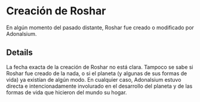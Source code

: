 # Creación de Roshar
En algún momento del pasado distante, Roshar fue creado o modificado por Adonalsium.

## Details
La fecha exacta de la creación de Roshar no está clara. Tampoco se sabe si Roshar fue creado de la nada, o si el planeta (y algunas de sus formas de vida) ya existían de algún modo. En cualquier caso, Adonalsium estuvo directa e intencionadamente involurado en el desarrollo del planeta y de las formas de vida que hicieron del mundo su hogar.
